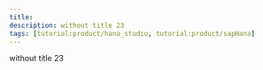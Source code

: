 ```yaml
---
title: 
description: without title 23
tags: [tutorial:product/hana_studio, tutorial:product/sapHana]
---
```

without title 23
